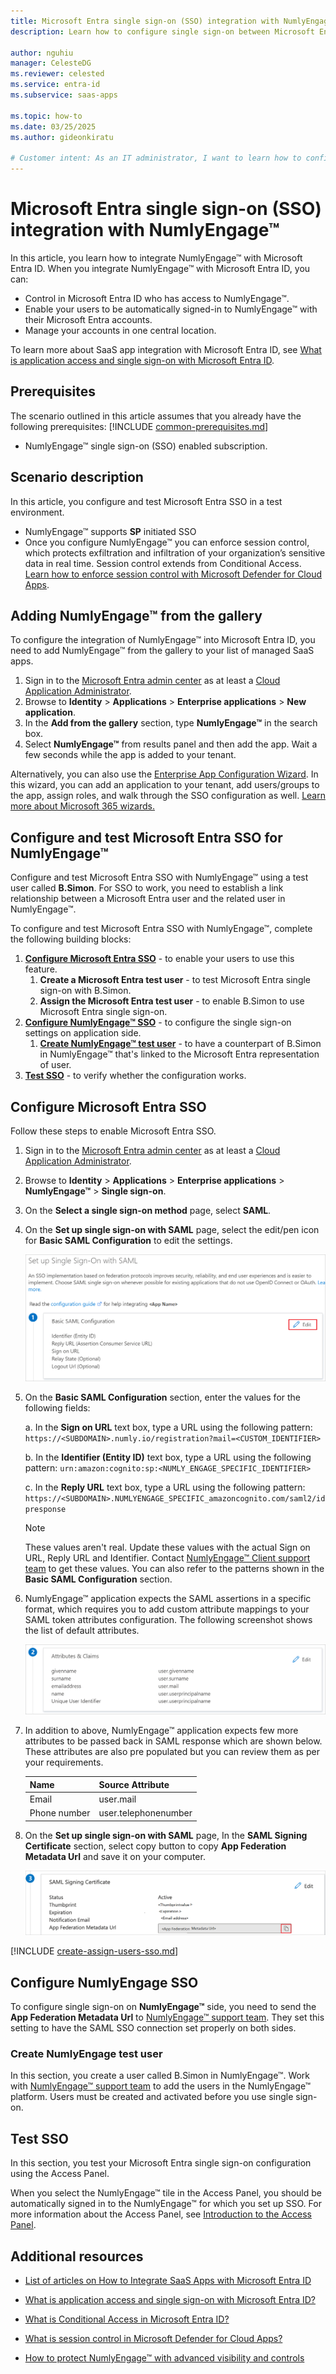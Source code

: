 ```yaml
---
title: Microsoft Entra single sign-on (SSO) integration with NumlyEngage™
description: Learn how to configure single sign-on between Microsoft Entra ID and NumlyEngage™.

author: nguhiu
manager: CelesteDG
ms.reviewer: celested
ms.service: entra-id
ms.subservice: saas-apps

ms.topic: how-to
ms.date: 03/25/2025
ms.author: gideonkiratu

# Customer intent: As an IT administrator, I want to learn how to configure single sign-on between Microsoft Entra ID and NumlyEngageâ„¢ so that I can control who has access to NumlyEngageâ„¢, enable automatic sign-in with Microsoft Entra accounts, and manage my accounts in one central location.
---
```


# Microsoft Entra single sign-on (SSO) integration with NumlyEngage™

In this article,  you learn how to integrate NumlyEngage™ with Microsoft Entra ID. When you integrate NumlyEngage™ with Microsoft Entra ID, you can:

* Control in Microsoft Entra ID who has access to NumlyEngage™.
* Enable your users to be automatically signed-in to NumlyEngage™ with their Microsoft Entra accounts.
* Manage your accounts in one central location.

To learn more about SaaS app integration with Microsoft Entra ID, see [What is application access and single sign-on with Microsoft Entra ID](~/identity/enterprise-apps/what-is-single-sign-on.md).

## Prerequisites
The scenario outlined in this article assumes that you already have the following prerequisites:
[!INCLUDE [common-prerequisites.md](~/identity/saas-apps/includes/common-prerequisites.md)]
* NumlyEngage™ single sign-on (SSO) enabled subscription.

## Scenario description

In this article,  you configure and test Microsoft Entra SSO in a test environment.

* NumlyEngage™ supports **SP** initiated SSO
* Once you configure NumlyEngage™ you can enforce session control, which protects exfiltration and infiltration of your organization’s sensitive data in real time. Session control extends from Conditional Access. [Learn how to enforce session control with Microsoft Defender for Cloud Apps](/cloud-app-security/proxy-deployment-any-app).

## Adding NumlyEngage™ from the gallery

To configure the integration of NumlyEngage™ into Microsoft Entra ID, you need to add NumlyEngage™ from the gallery to your list of managed SaaS apps.

1. Sign in to the [Microsoft Entra admin center](https://entra.microsoft.com) as at least a [Cloud Application Administrator](~/identity/role-based-access-control/permissions-reference.md#cloud-application-administrator).
1. Browse to **Identity** > **Applications** > **Enterprise applications** > **New application**.
1. In the **Add from the gallery** section, type **NumlyEngage™** in the search box.
1. Select **NumlyEngage™** from results panel and then add the app. Wait a few seconds while the app is added to your tenant.

 Alternatively, you can also use the [Enterprise App Configuration Wizard](https://portal.office.com/AdminPortal/home?Q=Docs#/azureadappintegration). In this wizard, you can add an application to your tenant, add users/groups to the app, assign roles, and walk through the SSO configuration as well. [Learn more about Microsoft 365 wizards.](/microsoft-365/admin/misc/azure-ad-setup-guides)


<a name='configure-and-test-azure-ad-sso-for-numlyengage'></a>

## Configure and test Microsoft Entra SSO for NumlyEngage™

Configure and test Microsoft Entra SSO with NumlyEngage™ using a test user called **B.Simon**. For SSO to work, you need to establish a link relationship between a Microsoft Entra user and the related user in NumlyEngage™.

To configure and test Microsoft Entra SSO with NumlyEngage™, complete the following building blocks:

1. **[Configure Microsoft Entra SSO](#configure-azure-ad-sso)** - to enable your users to use this feature.
    1. **Create a Microsoft Entra test user** - to test Microsoft Entra single sign-on with B.Simon.
    1. **Assign the Microsoft Entra test user** - to enable B.Simon to use Microsoft Entra single sign-on.
1. **[Configure NumlyEngage™ SSO](#configure-numlyengage-sso)** - to configure the single sign-on settings on application side.
    1. **[Create NumlyEngage™ test user](#create-numlyengage-test-user)** - to have a counterpart of B.Simon in NumlyEngage™ that's linked to the Microsoft Entra representation of user.
1. **[Test SSO](#test-sso)** - to verify whether the configuration works.

<a name='configure-azure-ad-sso'></a>

## Configure Microsoft Entra SSO

Follow these steps to enable Microsoft Entra SSO.

1. Sign in to the [Microsoft Entra admin center](https://entra.microsoft.com) as at least a [Cloud Application Administrator](~/identity/role-based-access-control/permissions-reference.md#cloud-application-administrator).
1. Browse to **Identity** > **Applications** > **Enterprise applications** > **NumlyEngage™** > **Single sign-on**.
1. On the **Select a single sign-on method** page, select **SAML**.
1. On the **Set up single sign-on with SAML** page, select the edit/pen icon for **Basic SAML Configuration** to edit the settings.

   ![Edit Basic SAML Configuration](common/edit-urls.png)

1. On the **Basic SAML Configuration** section, enter the values for the following fields:

	a. In the **Sign on URL** text box, type a URL using the following pattern:
    `https://<SUBDOMAIN>.numly.io/registration?mail=<CUSTOM_IDENTIFIER>`

    b. In the **Identifier (Entity ID)** text box, type a URL using the following pattern:
    `urn:amazon:cognito:sp:<NUMLY_ENGAGE_SPECIFIC_IDENTIFIER>`

    c. In the **Reply URL** text box, type a URL using the following pattern:
    `https://<SUBDOMAIN>.NUMLYENGAGE_SPECIFIC_amazoncognito.com/saml2/idpresponse`

	> [!NOTE]
	> These values aren't real. Update these values with the actual Sign on URL, Reply URL and Identifier. Contact [NumlyEngage™ Client support team](mailto:numlyengage-support@numly.io) to get these values. You can also refer to the patterns shown in the **Basic SAML Configuration** section.

1. NumlyEngage™ application expects the SAML assertions in a specific format, which requires you to add custom attribute mappings to your SAML token attributes configuration. The following screenshot shows the list of default attributes.

	![image](common/default-attributes.png)

1. In addition to above, NumlyEngage™ application expects few more attributes to be passed back in SAML response which are shown below. These attributes are also pre populated but you can review them as per your requirements.
	
	| Name |  Source Attribute |
	| ------------------ | --------- |
	| Email | user.mail |
	| Phone number | user.telephonenumber |

1. On the **Set up single sign-on with SAML** page, In the **SAML Signing Certificate** section, select copy button to copy **App Federation Metadata Url** and save it on your computer.

	![The Certificate download link](common/copy-metadataurl.png)

<a name='create-an-azure-ad-test-user'></a>

[!INCLUDE [create-assign-users-sso.md](~/identity/saas-apps/includes/create-assign-users-sso.md)]

## Configure NumlyEngage SSO

To configure single sign-on on **NumlyEngage™** side, you need to send the **App Federation Metadata Url** to [NumlyEngage™ support team](mailto:numlyengage-support@numly.io). They set this setting to have the SAML SSO connection set properly on both sides.

### Create NumlyEngage test user

In this section, you create a user called B.Simon in NumlyEngage™. Work with [NumlyEngage™ support team](mailto:numlyengage-support@numly.io) to add the users in the NumlyEngage™ platform. Users must be created and activated before you use single sign-on.

## Test SSO 

In this section, you test your Microsoft Entra single sign-on configuration using the Access Panel.

When you select the NumlyEngage™ tile in the Access Panel, you should be automatically signed in to the NumlyEngage™ for which you set up SSO. For more information about the Access Panel, see [Introduction to the Access Panel](https://support.microsoft.com/account-billing/sign-in-and-start-apps-from-the-my-apps-portal-2f3b1bae-0e5a-4a86-a33e-876fbd2a4510).

## Additional resources

- [List of articles on How to Integrate SaaS Apps with Microsoft Entra ID](./tutorial-list.md)

- [What is application access and single sign-on with Microsoft Entra ID?](~/identity/enterprise-apps/what-is-single-sign-on.md)

- [What is Conditional Access in Microsoft Entra ID?](~/identity/conditional-access/overview.md)

- [What is session control in Microsoft Defender for Cloud Apps?](/cloud-app-security/proxy-intro-aad)

- [How to protect NumlyEngage™ with advanced visibility and controls](/cloud-app-security/proxy-intro-aad)
